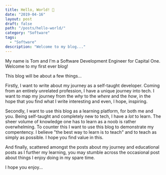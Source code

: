 ```yaml
---
title: Hello, World! 👋
date: "2019-04-16"
layout: post
draft: false
path: "/posts/hello-world/"
category: "Software"
tags:
  - "Software"
description: "Welcome to my blog..."
---
```


My name is Tom and I'm a Software Development Engineer for Capital One. Welcome to my first ever blog! 

This blog will be about a few things... 

Firstly, I want to write about my journey as a self-taught developer. Coming from an entirely unrelated profession, I have a unique journey into tech. I want to map my journey from the *why* to the *where* and the *how*, in the hope that you find what I write interesting and even, I hope, inspiring. 

Secondly, I want to use this blog as a learning platform, for both me and you. Being self-taught and completely new to tech, I have a *lot* to learn. The sheer volume of knowledge one has to learn as a noob is rather overwhelming. To counter this I want to use this blog to demonstrate my compentency. I believe "the best way to learn is to teach" and to teach as simply as possible. I hope you find value in this. 

And finally, scattered amongst the posts about my journey and educational posts as I further my learning, you may stumble across the occasional post about things I enjoy doing in my spare time.

I hope you enjoy...